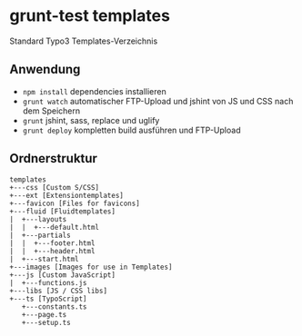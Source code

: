 # grunt-test templates
Standard Typo3 Templates-Verzeichnis

## Anwendung
* `npm install` dependencies installieren
* `grunt watch` automatischer FTP-Upload und jshint von JS und CSS nach dem Speichern
* `grunt` jshint, sass, replace und uglify
* `grunt deploy` kompletten build ausführen und FTP-Upload

## Ordnerstruktur
```
templates
+---css [Custom S/CSS]
+---ext [Extensiontemplates]
+---favicon [Files for favicons]
+---fluid [Fluidtemplates]
|  +---layouts
|  |  +---default.html
|  +---partials
|  |  +---footer.html
|  |  +---header.html
|  +---start.html
+---images [Images for use in Templates]
+---js [Custom JavaScript]
|  +---functions.js
+---libs [JS / CSS libs]
+---ts [TypoScript]
   +---constants.ts
   +---page.ts
   +---setup.ts
```
